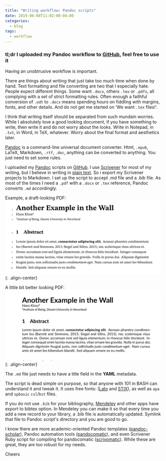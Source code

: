 ```yaml
---
title: "Writing workflow: Pandoc scripts"
date: 2019-06-08T11:02:00-04:00
categories:
  - blog
tags:
  - workflow
---
```


### tl;dr I uploaded my Pandoc workflow to [GitHub](https://github.com/MiWy/my-pandoc-scripts), feel free to use it

Having an unobtrusive workflow is important.

There are things about writing that just take too much time when done by hand. Text formatting and file converting are two that I especially hate. People expect different things. Some want `.docx`, others `.tex` or `.pdfs`, all complying with a set of strict formatting rules. Often enough a faithful conversion of `.odt` to `.docx` means spending hours on fiddling with margins, fonts, and other details. And do not get me started on 'We want `.tex` files!'.

I think that writing itself should be separated from such mundain worries. While I absolutely love a good looking document, if you have something to write, then write it and do not worry about the looks. Write in Notepad, in `.txt`, in Word, in TeX, whatever. Worry about the final format and aesthetics later.

[Pandoc](https://pandoc.org) is a command-line universal document converter. Html, `.epub`, LaTeX, Markdown, `.rtf`, `.doc`, anything can be converted to anything. You just need to set some rules.

I uploaded my [Pandoc](https://pandoc.org) scripts on  [GitHub](https://github.com/MiWy/my-pandoc-scripts). I use [Scrivener](http://literatureandlatte.com) for most of my writing, but I believe in writing in [plain text](http://plain-text.co/index.html#introduction). So i export my Scrivener projects to Markdown. I set up the script to accept .md file and a .bib file. As most of the times I need a `.pdf` with a `.docx` or `.tex` reference, Pandoc converts `.md` accordingly.

Example, a draft-looking PDF:
![image-center](/assets/images/pandoc/pandoc1.png){: .align-center}

A little bit better looking PDF:
![image-center](/assets/images/pandoc/pandoc2.png){: .align-center}

The `.md` file just needs to have a title field in the **YAML** metadata.

The script is dead simple on purpose, so that anyone with 101 in BASH can understand it and tweak it. It uses free fonts: ([Lato](http://www.latofonts.com) and [STIX](https://www.stixfonts.org)), as well as `apa` and `spbasic` `csl`/`bst` files. 

If you do not use `.bib` for your bibliography, [Mendeley](https://www.mendeley.com/) and other apps have export to bibtex option. In Mendeley you can make it so that every time you add a new record to your library, a .bib file is automatically updated. Symlink that file to Pandoc script's directory and you are good to go.

I know there are more academic-oriented Pandoc templates ([pandoc-scholar](https://pandoc-scholar.github.io)), Pandoc automation tools ([pandocomatic](https://github.com/htdebeer/pandocomatic)), and even Scrivener Ruby script for compiling for pandocomatic ([scrivomatic](https://github.com/iandol/scrivomatic)). While these are great, they are too robust for my needs.

Cheers
